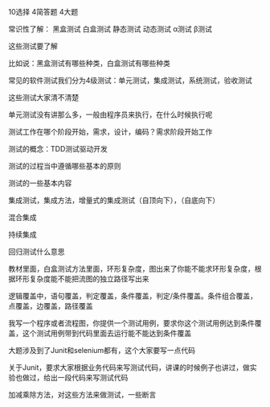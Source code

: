 10选择
4简答题
4大题

常识性了解：
黑盒测试
白盒测试
静态测试
动态测试
α测试
β测试

这些测试要了解

比如说：黑盒测试有哪些种类，白盒测试有哪些种类

常见的软件测试我们分为4级测试：单元测试，集成测试，系统测试，验收测试

这些测试大家清不清楚

单元测试没有讲那么多，一般由程序员来执行，在什么时候执行呢

测试工作在哪个阶段开始，需求，设计，编码？需求阶段开始工作

测试的概念：TDD测试驱动开发

测试的过程当中遵循哪些基本的原则

测试的一些基本内容

集成测试，集成方法，增量式的集成测试（自顶向下），（自底向下）

混合集成

持续集成

回归测试什么意思

教材里面，白盒测试方法里面，环形复杂度，图出来了你能不能求环形复杂度，根据环形复杂度能不能把流图的独立路径写出来

逻辑覆盖中，语句覆盖，判定覆盖，条件覆盖，判定/条件覆盖。条件组合覆盖，点覆盖，边覆盖，路径覆盖


我写一个程序或者流程图，你提供一个测试用例，要求你这个测试用例达到条件覆盖，这个测试用例带到代码里面去运行能不能达到条件覆盖

大题涉及到了Junit和selenium都有，这个大家要写一点代码

关于Junit，要求大家根据业务代码来写测试代码，讲课的时候例子也讲过，做实验也做过，给出一段代码来写测试代码

加减乘除方法，对这些方法来做测试，一些断言




